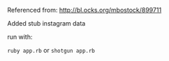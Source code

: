 Referenced from:
http://bl.ocks.org/mbostock/899711

Added stub instagram data

run with:

`ruby app.rb` or `shotgun app.rb`
